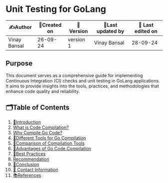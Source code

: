 # Unit Testing for GoLang 

| ✍️Author      | 📅Created on  |📌 Version    | 📝Last updated by |📅 Last edited on |
|-------------|-------------|------------|-----------------|----------------|
| Vinay Bansal | 26-09-24 | version 1 | Vinay Bansal | 28-09-24 |

## Purpose
This document serves as a comprehensive guide for implementing Continuous Integration (CI) checks and unit testing in GoLang applications. It aims to provide insights into the tools, practices, and methodologies that enhance code quality and reliability.


##  🗂️Table of Contents
1. [📖Introduction](#introduction)
2. [What is Code Compilation?](#what-is-code-compilation)
3. [Why Compile Go Code?](#why-compile-go-code)
4. [🔧Different Tools for Go Compilation](#different-tools-for-go-compilation)
5. [🔬Comparison of Compilation Tools](#comparison-of-compilation-tools)
6. [🌟Advantages of Go Code Compilation](#advantages-of-go-code-compilation)
7. [📏Best Practices](#best-practices)
8. [Recommendation](#recommendation)
9. [📝Conclusion](#conclusion)
10. [📧 Contact Information](#-contact-information)
11. [📚References](#references)

